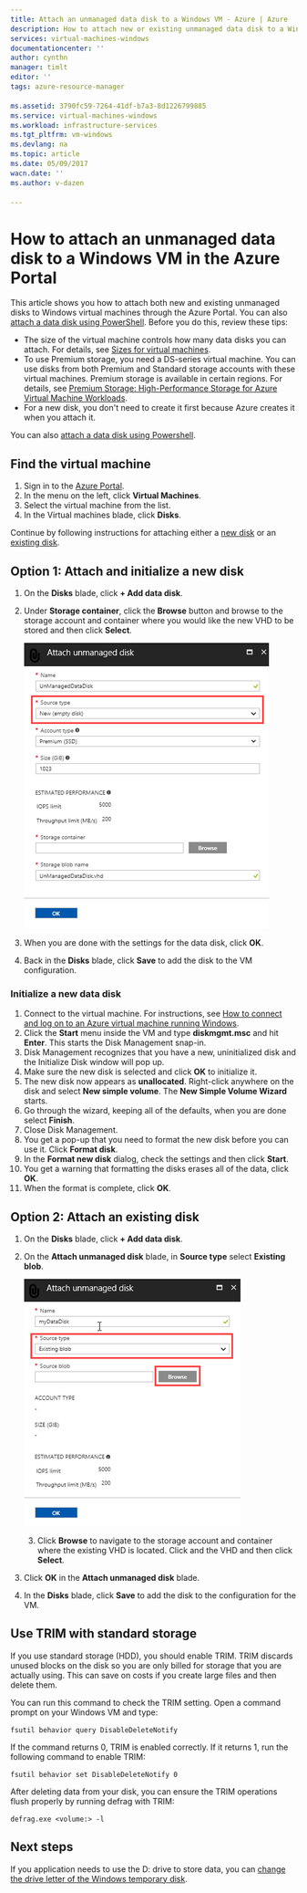 ```yaml
---
title: Attach an unmanaged data disk to a Windows VM - Azure | Azure
description: How to attach new or existing unmanaged data disk to a Windows VM in the Azure Portal using the Resource Manager deployment model.
services: virtual-machines-windows
documentationcenter: ''
author: cynthn
manager: timlt
editor: ''
tags: azure-resource-manager

ms.assetid: 3790fc59-7264-41df-b7a3-8d1226799885
ms.service: virtual-machines-windows
ms.workload: infrastructure-services
ms.tgt_pltfrm: vm-windows
ms.devlang: na
ms.topic: article
ms.date: 05/09/2017
wacn.date: ''
ms.author: v-dazen

---
```

# How to attach an unmanaged data disk to a Windows VM in the Azure Portal

This article shows you how to attach both new and existing unmanaged disks to Windows virtual machines through the Azure Portal. You can also [attach a data disk using PowerShell](./attach-disk-ps.md). Before you do this, review these tips:

* The size of the virtual machine controls how many data disks you can attach. For details, see [Sizes for virtual machines](sizes.md).
* To use Premium storage, you need a DS-series virtual machine. You can use disks from both Premium and Standard storage accounts with these virtual machines. Premium storage is available in certain regions. For details, see [Premium Storage: High-Performance Storage for Azure Virtual Machine Workloads](../../storage/storage-premium-storage.md?toc=%2fvirtual-machines%2fwindows%2ftoc.json).
* For a new disk, you don't need to create it first because Azure creates it when you attach it.

You can also [attach a data disk using Powershell](attach-disk-ps.md).

## Find the virtual machine
1. Sign in to the [Azure Portal](https://portal.azure.cn/).
2. In the menu on the left, click **Virtual Machines**.
3. Select the virtual machine from the list.
4. In the Virtual machines blade, click **Disks**.

Continue by following instructions for attaching either a [new disk](#option-1-attach-and-initialize-a-new-disk) or an [existing disk](#option-2-attach-an-existing-disk).

## Option 1: Attach and initialize a new disk
1. On the **Disks** blade, click **+ Add data disk**.
3. Under **Storage container**, click the **Browse** button and browse to the storage account and container where you would like the new VHD to be stored and then click **Select**. 

   ![Review disk settings](./media/attach-disk-portal/attach-empty-unmanaged.png)

3. When you are done with the settings for the data disk, click **OK**.
4. Back in the **Disks** blade, click **Save** to add the disk to the VM configuration.

### Initialize a new data disk

1. Connect to the virtual machine. For instructions, see [How to connect and log on to an Azure virtual machine running Windows](connect-logon.md?toc=%2fvirtual-machines%2fwindows%2ftoc.json).
1. Click the **Start** menu inside the VM and type **diskmgmt.msc** and hit **Enter**. This starts the Disk Management snap-in.
2. Disk Management recognizes that you have a new, uninitialized disk and the Initialize Disk window will pop up.
3. Make sure the new disk is selected and click **OK** to initialize it.
4. The new disk now appears as **unallocated**. Right-click anywhere on the disk and select **New simple volume**. The **New Simple Volume Wizard** starts.
5. Go through the wizard, keeping all of the defaults, when you are done select **Finish**.
6. Close Disk Management.
7. You get a pop-up that you need to format the new disk before you can use it. Click **Format disk**.
8. In the **Format new disk** dialog, check the settings and then click **Start**.
9. You get a warning that formatting the disks erases all of the data, click **OK**.
10. When the format is complete, click **OK**.

## Option 2: Attach an existing disk
1. On the **Disks** blade, click **+ Add data disk**.
2. On the **Attach unmanaged disk** blade, in **Source type** select **Existing blob**.

    ![Review disk settings](./media/attach-disk-portal/attach-existing-unmanaged.png)

    3. Click **Browse** to navigate to the storage account and container where the existing VHD is located. Click and the VHD and then click **Select**.
4. Click **OK** in the **Attach unmanaged disk** blade.
5. In the **Disks** blade, click **Save** to add the disk to the configuration for the VM.

## Use TRIM with standard storage

If you use standard storage (HDD), you should enable TRIM. TRIM discards unused blocks on the disk so you are only billed for storage that you are actually using. This can save on costs if you create large files and then delete them. 

You can run this command to check the TRIM setting. Open a command prompt on your Windows VM and type:

```
fsutil behavior query DisableDeleteNotify
```

If the command returns 0, TRIM is enabled correctly. If it returns 1, run the following command to enable TRIM:

```
fsutil behavior set DisableDeleteNotify 0
```

After deleting data from your disk, you can ensure the TRIM operations flush properly by running defrag with TRIM:

```
defrag.exe <volume:> -l
```

## Next steps
If you application needs to use the D: drive to store data, you can [change the drive letter of the Windows temporary disk](change-drive-letter.md?toc=%2fvirtual-machines%2fwindows%2fclassic%2ftoc.json).
